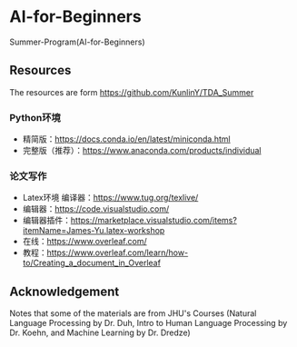 # AI-for-Beginners
Summer-Program(AI-for-Beginners)

## Resources
The resources are form https://github.com/KunlinY/TDA_Summer

### Python环境 
- 精简版：https://docs.conda.io/en/latest/miniconda.html
- 完整版（推荐）：https://www.anaconda.com/products/individual
### 论文写作
- Latex环境 编译器：https://www.tug.org/texlive/ 
- 编辑器：https://code.visualstudio.com/ 
- 编辑器插件：https://marketplace.visualstudio.com/items?itemName=James-Yu.latex-workshop 
- 在线：https://www.overleaf.com/ 
- 教程：https://www.overleaf.com/learn/how-to/Creating_a_document_in_Overleaf


## Acknowledgement
Notes that some of the materials are from JHU's Courses (Natural Language Processing by Dr. Duh, Intro to Human Language Processing by Dr. Koehn, and Machine Learning by Dr. Dredze)

